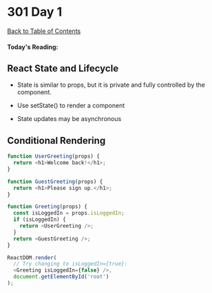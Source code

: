 # 301 Day 1
[Back to Table of Contents](../reading-notes.md)<br/>

#### Today's Reading:<br/>


## React State and Lifecycle

- State is similar to props, but it is private and fully controlled by the component.

- Use setState() to render a component

- State updates may be asynchronous

## Conditional Rendering

```javascript
function UserGreeting(props) {
  return <h1>Welcome back!</h1>;
}

function GuestGreeting(props) {
  return <h1>Please sign up.</h1>;
}

function Greeting(props) {
  const isLoggedIn = props.isLoggedIn;
  if (isLoggedIn) {
    return <UserGreeting />;
  }
  return <GuestGreeting />;
}

ReactDOM.render(
  // Try changing to isLoggedIn={true}:
  <Greeting isLoggedIn={false} />,
  document.getElementById('root')
);
```


